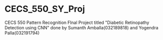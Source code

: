 # CECS_550_SY_Proj
CECS 550 Pattern Recognition FInal Project titled "Diabetic Retinopathy Detection using CNN" done by Sumanth Amballa(032189818) and Yogendra Palla(032191794)
